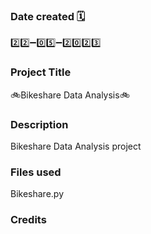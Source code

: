 ### Date created 🗓
2️⃣2️⃣➖0️⃣5️⃣➖2️⃣0️⃣2️⃣3️⃣

### Project Title
🚲Bikeshare Data Analysis🚲

### Description
Bikeshare Data Analysis project  

### Files used
Bikeshare.py

### Credits

